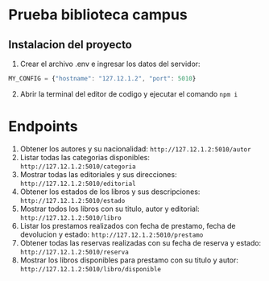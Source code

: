# Prueba biblioteca campus
## Instalacion del proyecto
1. Crear el archivo .env e ingresar los datos del servidor:
```js
MY_CONFIG = {"hostname": "127.12.1.2", "port": 5010}
```
2. Abrir la terminal del editor de codigo y ejecutar el comando `npm i`
# Endpoints
1. Obtener los autores y su nacionalidad: `http://127.12.1.2:5010/autor`
2. Listar todas las categorias disponibles: `http://127.12.1.2:5010/categoria`
3. Mostrar todas las editoriales y sus direcciones: `http://127.12.1.2:5010/editorial`
4. Obtener los estados de los libros y sus descripciones: `http://127.12.1.2:5010/estado`
5. Mostrar todos los libros con su titulo, autor y editorial: `http://127.12.1.2:5010/libro`
6. Listar los prestamos realizados con fecha de prestamo, fecha de devolucion y estado: `http://127.12.1.2:5010/prestamo`
7. Obtener todas las reservas realizadas con su fecha de reserva y estado: `http://127.12.1.2:5010/reserva`
8. Mostrar los libros disponibles para prestamo con su titulo y autor: `http://127.12.1.2:5010/libro/disponible`
